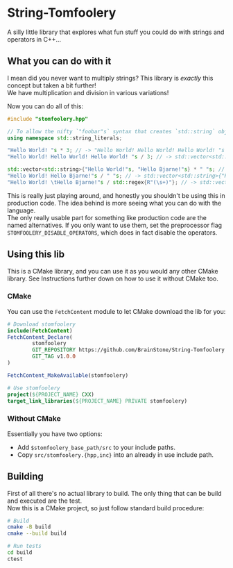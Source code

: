# String-Tomfoolery

A silly little library that explores what fun stuff you could do with strings and operators in C++...

## What you can do with it

I mean did you never want to multiply strings? This library is *exactly* this concept but taken a bit further!  
We have multiplication and division in various variations!

Now you can do all of this:

```cpp
#include "stomfoolery.hpp"

// To allow the nifty `"foobar"s` syntax that creates `std::string` objects in place
using namespace std::string_literals;

"Hello World! "s * 3; // -> "Hello World! Hello World! Hello World! "s
"Hello World! Hello World! Hello World! "s / 3; // -> std::vector<std::string>{"Hello World! "s, "Hello World! "s, "Hello World! "s}

std::vector<std::string>{"Hello World!"s, "Hello Bjarne!"s} * " "s; // -> "Hello World! Hello Bjarne!"s
"Hello World! Hello Bjarne!"s / " "s; // -> std::vector<std::string>{"Hello World!"s, "Hello Bjarne!"s}
"Hello World! \tHello Bjarne!"s / std::regex{R"(\s+)"}; // -> std::vector<std::string>{"Hello World!"s, "Hello Bjarne!"s}
```

This is really just playing around, and honestly you shouldn't be using this in production code. The idea behind is more
seeing what you can do with the language.  
The only really usable part for something like production code are the named alternatives. If you only want to use them,
set the preprocessor flag `STOMFOOLERY_DISABLE_OPERATORS`, which does in fact disable the operators.

## Using this lib

This is a CMake library, and you can use it as you would any other CMake library. See Instructions further down on how
to use it without CMake too.

### CMake

You can use the `FetchContent` module to let CMake download the lib for you:

```cmake
# Download stomfoolery
include(FetchContent)
FetchContent_Declare(
        stomfoolery
        GIT_REPOSITORY https://github.com/BrainStone/String-Tomfoolery.git
        GIT_TAG v1.0.0
)

FetchContent_MakeAvailable(stomfoolery)

# Use stomfoolery
project(${PROJECT_NAME} CXX)
target_link_libraries(${PROJECT_NAME} PRIVATE stomfoolery)
```

### Without CMake

Essentially you have two options:

- Add `$stomfoolery_base_path/src` to your include paths.
- Copy `src/stomfoolery.{hpp,inc}` into an already in use include path.

## Building

First of all there's no actual library to build. The only thing that can be build and executed are the test.  
Now this is a CMake project, so just follow standard build procedure:

```bash
# Build
cmake -B build
cmake --build build

# Run tests
cd build
ctest
```
